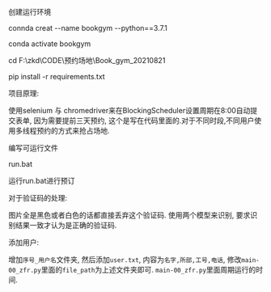 创建运行环境

connda creat --name bookgym --python==3.7.1

conda activate bookgym

cd F:\zkd\CODE\预约场地\Book_gym_20210821

pip install -r requirements.txt



项目原理:

使用selenium 与 chromedriver来在BlockingScheduler设置周期在8:00自动提交表单, 因为需要提前三天预约, 这个是写在代码里面的.对于不同时段,不同用户使用多线程预约的方式来抢占场地.





编写可运行文件

run.bat



运行run.bat进行预订



对于验证码的处理:

图片全是黑色或者白色的话都直接丢弃这个验证码. 使用两个模型来识别, 要求识别结果一致才认为是正确的验证码. 



添加用户:

增加`序号_用户名`文件夹, 然后添加`user.txt`, 内容为`名字,所部,工号,电话`, 修改`main-00_zfr.py`里面的`file_path`为上述文件夹即可. `main-00_zfr.py`里面周期运行的时间.

